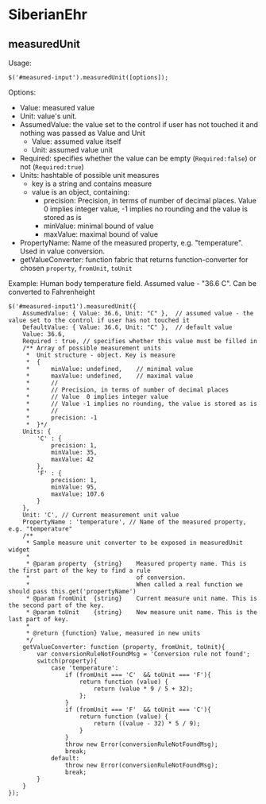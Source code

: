 SiberianEhr
===========

measuredUnit
------------

Usage:

    $('#measured-input').measuredUnit([options]);

Options:

* Value: measured value
* Unit: value's unit.
* AssumedValue: the value set to the control if user has not touched it and nothing was passed as Value and Unit
	* Value: assumed value itself
	* Unit: assumed value unit
* Required: specifies whether the value can be empty (``Required:false``) or not (``Required:true``)
* Units: hashtable of possible unit measures
	* key is a string and contains measure
	* value is an object, containing:
		* precision: Precision, in terms of number of decimal places. Value  0 implies integer value, -1 implies no rounding and the value is stored as is
		* minValue: minimal bound of value
        * maxValue: maximal bound of value
* PropertyName: Name of the measured property, e.g. "temperature". Used in value conversion.
* getValueConverter: function fabric that returns function-converter for chosen ``property``, ``fromUnit``, ``toUnit``

Example: Human body temperature field. Assumed value - "36.6 C". Can be converted to Fahrenheight
	
	$('#measured-input1').measuredUnit({
		AssumedValue: { Value: 36.6, Unit: "C" },  // assumed value - the value set to the control if user has not touched it
		DefaultValue: { Value: 36.6, Unit: "C" },  // default value
		Value: 36.6,
		Required : true, // specifies whether this value must be filled in
		/** Array of possible measurement units
		 *  Unit structure - object. Key is measure
		 *  {
		 *      minValue: undefined,    // minimal value
		 *      maxValue: undefined,    // maximal value
		 *      //
		 *      // Precision, in terms of number of decimal places
		 *      // Value  0 implies integer value
		 *      // Value -1 implies no rounding, the value is stored as is
		 *      //
		 *      precision: -1
		 *  }*/
		Units: {
			'C' : {
				precision: 1,
				minValue: 35,
				maxValue: 42
			},
			'F' : {
				precision: 1,
				minValue: 95,
				maxValue: 107.6
			}
		},
		Unit: 'C', // Current measurement unit value
		PropertyName : 'temperature', // Name of the measured property, e.g. "temperature"
		/**
		 * Sample measure unit converter to be exposed in measuredUnit widget
		 *
		 * @param property  {string}    Measured property name. This is the first part of the key to find a rule
		 *                              of conversion.
		 *                              When called a real function we should pass this.get('propertyName')
		 * @param fromUnit  {string}    Current measure unit name. This is the second part of the key.
		 * @param toUnit    {string}    New measure unit name. This is the last part of key.
		 *
		 * @return {function} Value, measured in new units
		 */
		getValueConverter: function (property, fromUnit, toUnit){
			var conversionRuleNotFoundMsg = 'Conversion rule not found';
			switch(property){
				case 'temperature':
					if (fromUnit === 'C'  && toUnit === 'F'){
						return function (value) {
							return (value * 9 / 5 + 32);
						};
					}
					if (fromUnit === 'F'  && toUnit === 'C'){
						return function (value) {
							return ((value - 32) * 5 / 9);
						}
					}
					throw new Error(conversionRuleNotFoundMsg);
					break;
				default:
					throw new Error(conversionRuleNotFoundMsg);
					break;
			}
		}
	});


